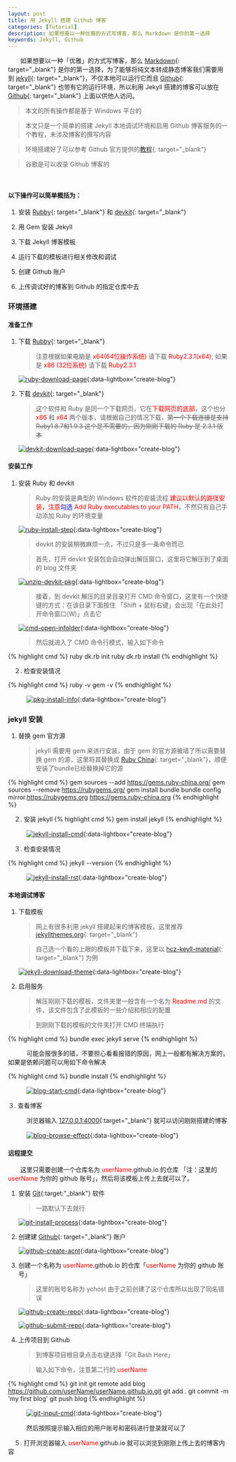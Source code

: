 ```yaml
---
layout: post
title: 用 Jekyll 搭建 Github 博客
categories: [Tutorial]
description: 如果想要以一种优雅的方式写博客，那么 Markdown 是你的第一选择
keywords: Jekyll, Github
---
```


　　如果想要以一种「优雅」的方式写博客，那么 [Markdown][href1]{: target="_blank"} 是你的第一选择，为了能够将纯文本转成静态博客我们需要用到 [jekyll][href2]{: target="_blank"}，不仅本地可以运行它而且 [Github][href3]{: target="_blank"} 也带有它的运行环境，所以利用 Jekyll 搭建的博客可以放在 [Github][href3]{: target="_blank"} 上面以供他人访问。

> 本文的所有操作都是基于 Windows 平台的

> 本文只是一个简单的搭建 Jekyll 本地调试环境和启用 Github 博客服务的一个教程，未涉及博客的撰写内容

> 环境搭建好了可以参考 Github 官方提供的[教程][href10]{: target="_blank"}

> 谷歌是可以收录 Github 博客的

<br/>

#### 以下操作可以简单概括为：

1. 安装 [Rubby][href4]{: target="_blank"} 和 [devkit][href4]{: target="_blank"}

2. 用 Gem 安装 Jekyll

3. 下载 Jekyll 博客模板

4. 运行下载的模板进行相关修改和调试

5. 创建 Github 账户

6. 上传调试好的博客到 Github 的指定仓库中去


### 环境搭建

#### 准备工作

1. 下载 [Rubby][href4]{: target="_blank"}

	> 注意根据如果电脑是 <font color="red">x64(64位操作系统)</font> 请下载 <font color="red">Ruby2.3.1(x64)</font>, 如果是 <font color="red">x86 (32位系统)</font> 请下载 <font color="red">Ruby2.3.1</font>

	[![ruby-download-page][img1]][img1]{:data-lightbox="create-blog"}

2. 下载 [devkit][href4]{: target="_blank"}

	> 这个软件和 Ruby 是同一个下载网页，它在<font color="red">下载网页的底部</font>，这个也分<font color="red"> x86 </font>和<font color="red"> x64 </font>两个版本，请根据自己的情况下载，~~第一个下载连接是支持 Ruby1.8.7和1.9.3 这个是不需要的，因为刚刚下载的 Ruby 是 2.3.1 版本~~

	[![devkit-download-page][img2]][img2]{:data-lightbox="create-blog"}

#### 安装工作

1. 安装 Ruby 和 devkit

	> Ruby 的安装是典型的 Windows 软件的安装流程 <font color="red">建议以默认的路径安装，注意<font color="blue">勾选</font> Add Ruby executables to your PATH</font>，不然只有自己手动添加 Ruby 的环境变量

	[![ruby-install-step][img3]][img3]{:data-lightbox="create-blog"}

	> devkit 的安装稍微麻烦一点，不过只是多一条命令而已
	
	> 首先，打开 devkit 安装包会自动弹出解压窗口，这里将它解压到了桌面的 blog 文件夹

	[![unzip-devkit-pkg][img4]][img4]{:data-lightbox="create-blog"}

	> 接着，到 devkit 解压的目录目录打开 CMD 命令窗口，这里有一个快捷键的方式：在该目录下面按住 「Shift + 鼠标右键」会出现「在此处打开命令窗口(W)」点击它

	[![cmd-open-infolder][img5]][img5]{:data-lightbox="create-blog"}

	> 然后就进入了 CMD 命令行模式，输入如下命令 

{% highlight cmd %}
	ruby dk.rb init
	ruby dk.rb install
{% endhighlight %}

　２. 检查安装情况

{% highlight cmd %}
	ruby -v
	gem -v
{% endhighlight %}

　　　[![pkg-install-info][img6]][img6]{:data-lightbox="create-blog"}

### jekyll 安装

1. 替换 gem 官方源

	> jekyll 需要用 gem 来进行安装，由于 gem 的官方源被墙了所以需要替换 gem 的源，这里将其替换成 [Ruby China][href5]{: target="_blank"}，顺便安装了bundle已经替换掉它的源

{% highlight cmd %}
	gem sources --add https://gems.ruby-china.org/ 
	gem sources --remove https://rubygems.org/
	gem install bundle
	bundle config mirror.https://rubygems.org https://gems.ruby-china.org
{% endhighlight %}

　２. 安装 jekyll
{% highlight cmd %}
	gem install jekyll
{% endhighlight %}

　　　[![jekyll-install-cmd][img7]][img7]{:data-lightbox="create-blog"}

　３. 检查安装情况

{% highlight cmd %}
	jekyll --version
{% endhighlight %}

　　　[![jekyll-install-rst][img8]][img8]{:data-lightbox="create-blog"}

#### 本地调试博客

1. 下载模板

	> 网上有很多利用 jekyll 搭建起来的博客模板，这里推荐 [jekyllthemes.org][href6]{: target="_blank"}

	> 自己选一个看的上眼的模板并下载下来，这里以 [hcz-keyll-material][href7]{: target="_blank"} 为例

	[![jekyll-download-theme][img9]][img9]{:data-lightbox="create-blog"}

2. 启用服务
	
	> 解压刚刚下载的模板，文件夹里一般含有一个名为 <font color="red">Readme.md</font> 的文件，该文件包含了此模板的一些介绍和相应的配置

	> 到刚刚下载的模板的文件夹打开 CMD 终端执行

{% highlight cmd %}
bundle exec jekyll serve
{% endhighlight %}

　　　可能会报很多的错，不要担心看看报错的原因，网上一般都有解决方案的，如果是依赖问题可以用如下命令解决

{% highlight cmd %}
bundle install
{% endhighlight %}

　　　[![blog-start-cmd][img10]][img10]{:data-lightbox="create-blog"}

３. 查看博客

　　　浏览器输入 [127.0.0.1:4000][href8]{:target="_blank"} 就可以访问刚刚搭建的博客

　　　[![blog-browse-effect][img11]][img11]{:data-lightbox="create-blog"}

#### 远程提交

　　这里只需要创建一个仓库名为 <font color="red">userName</font>.github.io 的仓库 「注：这里的 <font color="red"> userName </font> 为你的 github 账号」，然后将该模板上传上去就可以了。

1. 安装 [Git][href9]{:target:"_blank"} 软件
	
	> 一路默认下去就行
	
	[![git-install-process][img15]][img15]{:data-lightbox="create-blog"}


2. 创建建 [Github][href3]{: target="_blank"} 账户
	
	[![github-create-acnt][img16]][img16]{:data-lightbox="create-blog"}

3. 创建一个名称为 <font color="red">userName</font>.github.io 的仓库「<font color="red">userName </font>为你的 github 账号」

	> 这里的账号名称为 ychost 由于之前创建了这个仓库所以出现了同名错误

	[![github-create-repo][img12]][img12]{:data-lightbox="create-blog"}

	[![github-submit-repo][img13]][img13]{:data-lightbox="create-blog"}

4. 上传项目到 Github
	
	> 到博客项目根目录点击右键选择「Git Bash Here」

	> 输入如下命令，注意第二行的<font color="red"> userName</font>

{% highlight cmd %}
	git init 
	git remote add blog https://github.com/userName/userName.github.io.git
	git add .
	git commit -m 'my first blog'
	git push blog
{% endhighlight %}

　　　[![git-input-cmd][img14]][img14]{:data-lightbox="create-blog"}

　　　然后按照提示输入相应的用户账号和密码进行登录就可以了

　５. 打开浏览器输入 <font color="red"> userName</font>.github.io 就可以浏览到刚刚上传上去的博客内容

[href1]: http://sspai.com/25137
[href2]: http://jekyll.bootcss.com/
[href3]: https://www.github.com
[href4]: http://rubyinstaller.org/downloads/
[href5]: https://gems.ruby-china.org/
[href6]: http://jekyllthemes.org/
[href7]: http://jekyllthemes.org/themes/hcz-jekyll-material/
[href8]: http://127.0.0.1:4000
[href9]: http://rj.baidu.com/soft/detail/30195.html?ald
[href10]: https://help.github.com/articles/setting-up-your-github-pages-site-locally-with-jekyll/

[img1]: /images/post/tutorial/ruby-download-page.jpg
[img2]: /images/post/tutorial/devkit-download-page.jpg
[img3]: /images/post/tutorial/ruby-install-step.jpg
[img4]: /images/post/tutorial/devkit-unzip-process.jpg
[img5]: /images/post/tutorial/cmd-open-infolder.jpg
[img6]: /images/post/tutorial/pkg-install-info.jpg
[img7]: /images/post/tutorial/jekyll-install-cmd.jpg
[img8]: /images/post/tutorial/jekyll-install-rst.jpg
[img9]: /images/post/tutorial/jekyll-download-theme.jpg
[img10]: /images/post/tutorial/blog-start-cmd.jpg
[img11]: /images/post/tutorial/blog-browse-effect.jpg
[img12]: /images/post/tutorial/github-create-repo.jpg
[img13]: /images/post/tutorial/github-submit-repo.jpg
[img14]: /images/post/tutorial/git-input-cmd.jpg
[img15]: /images/post/tutorial/git-install-process.jpg
[img16]: /images/post/tutorial/github-create-acnt.jpg